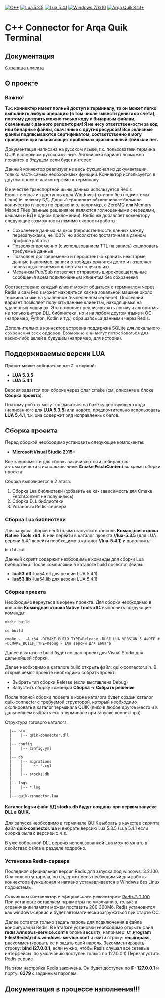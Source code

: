[![C++](https://img.shields.io/badge/C++-%2011-green.svg)]()
[![Lua 5.3.5](https://img.shields.io/badge/Lua-%205.3.5-green.svg)]()
[![Lua 5.4.1](https://img.shields.io/badge/Lua-%205.4.1-green.svg)]()
[![Windows 7/8/10](https://img.shields.io/badge/Windows-7/8/10-blue.svg)](https://www.microsoft.com/)
[![Arqa Quik 8.13+](https://img.shields.io/badge/Arqa%20Quik-8.13+-blue.svg)](https://arqatech.com/en/products/quik/)

# C++ Connector for Arqa Quik Terminal

## Документация
[Страница проекта](https://slm-dev.com/quik-connector/)

## О проекте
### Важно!
**Т.к. коннектор имеет полный доступ к терминалу, то он может легко выполнить любую операцию (в том числе вывести деньги
со счета), поэтому доверять можно только коду и бинарным файлам, скачанным с данного репозитория!
Я не несу ответственности за код или бинарные файлы, скачанные с других ресурсов!
Все релизные файлы подписываются сертификатом, соответственно я могу проверить при возникающих проблемах оригинальный файл или нет.**

Документация написана на русском языке, т.к. пользователи термина QUIK в основном русскоязычные. Английский вариант
возможно появится в будущем если будет интерес.

Данный коннектор реализует не весь фукционал из документации, только часть самых необходимых функций. Коннектор
используется в другом проекте как интерфейс к терминалу.

В качестве транспортной шины данных используется Redis. Единственная из доступных для Windows (нативно без подсистемы Linux)
in-memory БД. Данный транспорт обеспечивает большое количество плюсов по сравнению, например, с ZeroMQ или Memory Maped
Files (данные решения не являются полноценными очередями, кэшами и БД в одном приложении). Redis же добавляет коннектору
следующие возможности помимо скорости работы:
- Сохранение данных на диск (персистентность данных между перезапусками, не 100%, но абсолютно достаточная в данном профиле работы)
- Позволяет временно (с использованием TTL на запись) кэшировать требуемые данные
- Позволяет долговременно и персистентно хранить некоторые данные (например, записи о трэйдах хранятся долго и позволяет
  вновь подключаемым клиентам получать их)
- Механизм Pub/Sub позволяет отправлять широковещательные сообщения всем подключенным клиентам без сохранения

Соответственно каждый клиент может общаться с терминалом через Redis и сам Redis может находиться как на локальной
машине около терминала или на удаленном (выделенном сервере). Последний вариант позволяет получать данные клиентам,
находящимся на удаленных машинах. Это позволяет реализовывать логику и алгоритмы не только внутри DLL библиотеки, но и
на любом другом языке и ОС (например, Python, Kotlin и т.д.) обращаясь за данными через Redis.

Дополнительно в коннектор встроена поддержка SQLite для локального сохранения всех ордеров. Возможно они могут потребоваться
для каких-либо целей в будущем (например, для истории).

## Поддерживаемые версии LUA
Проект может собираться для 2-х версий:
- **LUA 5.3.5**
- **LUA 5.4.1**

Версия задается при сборке через флаг cmake (см. описание в блоке **Сборка проекта**).

Поэтому роботы могут создаваться на базе существующего кода (написанного для **LUA 5.3.5**) или нового, предпочтительно
использовать **LUA 5.4.1**, т.к. она содержит ряд исправленных багов.

## Сборка проекта
Перед сборкой необходимо установить следующие компоненты:
- **Microsoft Visual Studio 2015+**

Все зависимости для сборки закачиваются и собираются автоматически с использованием **Cmake FetchContent** во время
сборки проекта.

Сборка выполняется в 2 этапа:
1. Сборка Lua библиотеки (добавить ее как зависимость для Cmake FetchContent не получилось)
2. Сборка DLL библиотеки
3. Установка Redis-сервера

### Сборка Lua библиотеки
Для запуска сборки необходимо запустить консоль **Командная строка Native Tools x64**.
В ней перейти в каталог проекта **/<path-to-quik-connector>/lua-5.3.5** (для LUA версии 5.4.1 перейти необходимо в каталог **/<path-to-quik-connector>/lua-5.4.1**)  и выполнить:
```shell
build.bat
```

Данный скрипт содержит необходимые команды для сборки Lua библиотеки. После компиляции в каталоге build появятся файлы:
- **lua53.dll** (lua54.dll для версии LUA 5.4.1)
- **lua53.lib** (lua54.lib для версии LUA 5.4.1)

### Сборка проекта
Необходимо вернуться в корень проекта. Для сборки необходимо в консоли **Командная строка Native Tools x64** выполнить
следующие команды:
```shell
mkdir build

cd build
 
cmake .. -A x64 -DCMAKE_BUILD_TYPE=Release -DUSE_LUA_VERSION_5_4=OFF # -DCMAKE_BUILD_TYPE=Debug - для версии для дебага
```

Далее в каталоге build будет создан проект для Visual Studio для дальнейшей сборки.

Далее необходимо в каталоге build открыть файл: quik-connector.sln. В открывшемся проекте необходимо собрать проект:
- Выбрать тип сборки Release (если выставлена Debug)
- Запустить сборку командой **Сборка -> Собрать решение**

После полной сборки проекта в корне каталога будет создан каталог quik-connector с требуемой структорой, который необходимо
скопировать в каталог терминала QUIK (либо в любое другое место и в дальнейшем выбрать его в терминале при запуске коннектора).

Структура готового каталога:
```shell
  |-- bin
  |    |-- quik-connector.dll
  |  
  |-- config
  |    |-- config.yml
  |  
  |-- db
  |    |-- migrations
  |    |    |-- *.sql
  |    |
  |    |-- stocks.db
  |  
  |-- logs
  |    |-- *.log
  |  
  |-- quik-connector.lua
```

#### Каталог **logs** и файл БД **stocks.db** будут созданы при первом запуске DLL в QUIK.

Для запуска необходимо в терминале QUIK выбрать в качестве скрипта файл **quik-connector.lua** и выбрать версию Lua 5.3.5
(Lua 5.4.1 если сборка была с версией 5.4.1).

В уже собранной DLL версию использованной Lua можно узнать в свойствах файла в разделе подробно.

### Установка Redis-сервера
Последняя официальная версия Redis для запуска под windows: 3.2.100. Она сильно устарела, но содержит весь необходимый для
работы коннектора функционал и нативно устанавливается в Windows без Linux подсистемы.

Скачиваем инсталлятор с официального репозитория: [Redis-3.2.100](https://github.com/microsoftarchive/redis/releases/tag/win-3.2.100).
При установке оставляем параметры по умолчанию, только в ограничении памяти можем поставить 200-300Мб.
Redis установится как windows-сервис и будет автоматически загружаться при старте ОС.

Далее остается только задать пароль для подключения в файле конфигурации Redis. В каталоге установки необходимо открыть
файл **redis.windows-service.conf** в блоке **security**, например: **C:\Program Files\Redis\redis.windows-service.conf**
и найти строку: **requirepass**, раскомментировать ее и задать свой пароль. Закомментировать строку: **bind 127.0.0.1**,
если нужно, чтобы Redis слушал все сетевые интерфейсы (по умолчанию доступен только по 127.0.0.1) Перезапустить Redis сервис.

На этом настройка Redis закончена. Он будет доступен по IP: **127.0.0.1** и порту: **6379** с заданным паролем.

## Документация в процессе наполнения!!!
